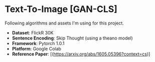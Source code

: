 # Text-To-Image [GAN-CLS]

Following algorithms and assets I'm using for this project.<br>
- <b>Dataset</b>: FlickR 30K
- <b>Sentence Encoding</b>: Skip Thought (using a theano model)
- <b>Framework</b>: Pytorch 1.0.1
- <b>Platform</b>: Google Colab
- <b>Reference Paper</b>: [(https://arxiv.org/abs/1605.05396?context=cs)]
